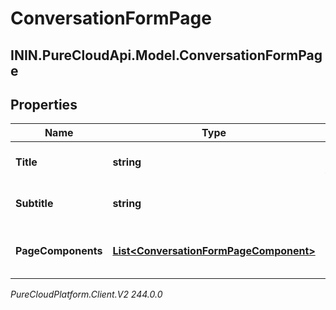 # ConversationFormPage

## ININ.PureCloudApi.Model.ConversationFormPage

## Properties

|Name | Type | Description | Notes|
|------------ | ------------- | ------------- | -------------|
| **Title** | **string** | Text to show in the title. | |
| **Subtitle** | **string** | Text to show in the subtitle. | |
| **PageComponents** | [**List&lt;ConversationFormPageComponent&gt;**](ConversationFormPageComponent) | Page components in this form page. | [optional] |



_PureCloudPlatform.Client.V2 244.0.0_

